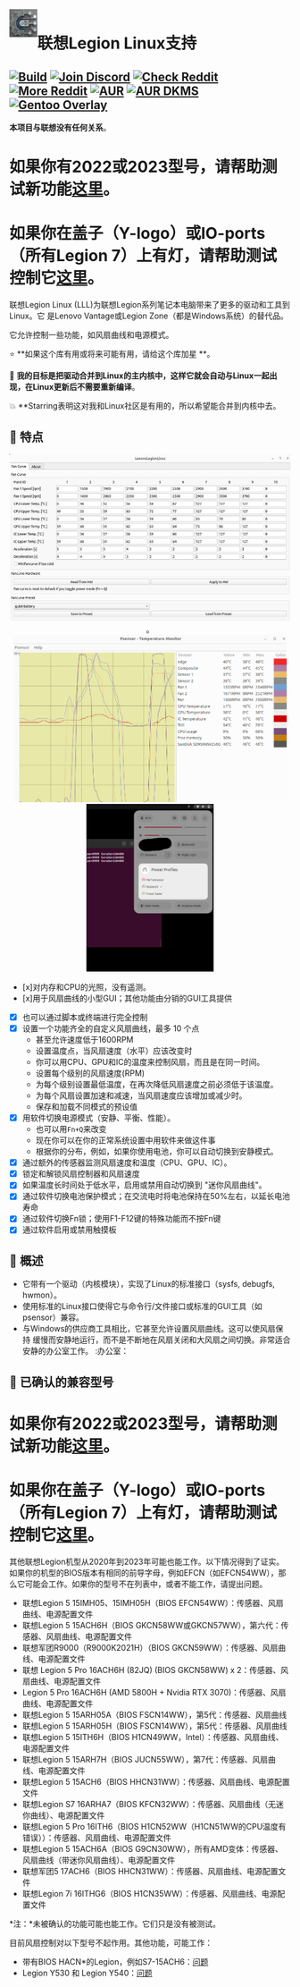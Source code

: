 <img height="50" align="left" src="assets/headerlogo.png" title="HeaderLogo">

# 联想Legion Linux支持


[![Build](https://github.com/johnfanv2/LenovoLegionLinux/actions/workflows/build.yml/badge.svg?branch=main)](https://github.com/johnfanv2/LenovoLegionLinux/actions/workflows/build.yml)
[![Join Discord](https://img.shields.io/discord/761178912230473768?label=Legion%20Series%20Discord)](https://discord.com/invite/legionseries)
[![Check Reddit](https://img.shields.io/static/v1?label=Reddit&message=LenovoLegion&color=green)](https://www.reddit.com/r/LenovoLegion/)
[![More Reddit](https://img.shields.io/static/v1?label=Reddit&message=linuxhardware&color=blueviolet)](https://www.reddit.com/r/linuxhardware/)
[![AUR](https://img.shields.io/aur/version/lenovolegionlinux-git?label=aur%20package)](https://aur.archlinux.org/packages/lenovolegionlinux-git)
[![AUR DKMS](https://img.shields.io/aur/version/lenovolegionlinux-dkms-git?label=aur%20package%28dkms%29)](https://aur.archlinux.org/packages/lenovolegionlinux-dkms-git)
[![Gentoo Overlay](https://img.shields.io/badge/Gentoo--Overlay-mrduarte--ebuilds-blueviolet)](https://github.com/MrDuartePT/mrduarte-ebuilds)
---
**本项目与联想没有任何关系**。


# 如果你有2022或2023型号，请帮助测试新功能[这里](https://github.com/johnfanv2/LenovoLegionLinux/issues/46)。
# 如果你在盖子（Y-logo）或IO-ports（所有Legion 7）上有灯，请帮助测试控制它[这里](https://github.com/johnfanv2/LenovoLegionLinux/issues/54)。


联想Legion Linux (LLL)为联想Legion系列笔记本电脑带来了更多的驱动和工具到Linux。它
是Lenovo Vantage或Legion Zone（都是Windows系统）的替代品。

它允许控制一些功能，如风扇曲线和电源模式。

⭐ **如果这个库有用或将来可能有用，请给这个库加星 **。

🌟 **我的目标是把驱动合并到Linux的主内核中，这样它就会自动与Linux一起出现，在Linux更新后不需要重新编译**。

💥 **Starring表明这对我和Linux社区是有用的，所以希望能合并到内核中去。

## 🚀 特点
<p align="center">
    <img height="300" style="float: center;" src="assets/fancurve_gui.jpg" alt="fancurve">。
    <img height="300" style="float: center;" src="assets/psensor.png" alt="psensor">
    <img height="300" style="float: center;" src="assets/powermode.png" alt="powermode"> </p
</p>

- [x]对内存和CPU的光照，没有遥测。
- [x]用于风扇曲线的小型GUI；其他功能由分销的GUI工具提供
- [x] 也可以通过脚本或终端进行完全控制
- [x] 设置一个功能齐全的自定义风扇曲线，最多 10 个点
    - 甚至允许速度低于1600RPM
    - 设置温度点，当风扇速度（水平）应该改变时
    - 你可以用CPU、GPU和IC的温度来控制风扇，而且是在同一时间。
    - 设置每个级别的风扇速度(RPM)
    - 为每个级别设置最低温度，在再次降低风扇速度之前必须低于该温度。
    - 为每个风扇设置加速和减速，当风扇速度应该增加或减少时。
    - 保存和加载不同模式的预设值
- [x] 用软件切换电源模式（安静、平衡、性能）。
    - 也可以用`Fn+Q`来改变
    - 现在你可以在你的正常系统设置中用软件来做这件事
    - 根据你的分布，例如，如果你使用电池，你可以自动切换到安静模式。
- [x] 通过额外的传感器监测风扇速度和温度（CPU、GPU、IC）。
- [x] 锁定和解锁风扇控制器和风扇速度
- [x] 如果温度长时间处于低水平，启用或禁用自动切换到 "迷你风扇曲线"。
- [x] 通过软件切换电池保护模式；在交流电时将电池保持在50%左右，以延长电池寿命
- [x] 通过软件切换Fn锁；使用F1-F12键的特殊功能而不按Fn键
- [x] 通过软件启用或禁用触摸板

## :mega: 概述
- 它带有一个驱动（内核模块），实现了Linux的标准接口（sysfs, debugfs, hwmon）。
- 使用标准的Linux接口使得它与命令行/文件接口或标准的GUI工具（如psensor）兼容。
- 与Windows的供应商工具相比，它甚至允许设置风扇曲线。这可以使风扇保持
    缓慢而安静地运行，而不是不断地在风扇关闭和大风扇之间切换。非常适合安静的办公室工作。 :办公室：
  
  

## 📌 已确认的兼容型号

# 如果你有2022或2023型号，请帮助测试新功能[这里](https://github.com/johnfanv2/LenovoLegionLinux/issues/46)。
# 如果你在盖子（Y-logo）或IO-ports（所有Legion 7）上有灯，请帮助测试控制它[这里](https://github.com/johnfanv2/LenovoLegionLinux/issues/54)。

其他联想Legion机型从2020年到2023年可能也能工作。以下情况得到了证实。如果你的机型的BIOS版本有相同的前导字母，例如EFCN（如EFCN54WW），那么它可能会工作。如果你的型号不在列表中，或者不能工作，请提出问题。
- 联想Legion 5 15IMH05、15IMH05H（BIOS EFCN54WW）：传感器、风扇曲线、电源配置文件
- 联想Legion 5 15ACH6H（BIOS GKCN58WW或GKCN57WW），第六代：传感器、风扇曲线、电源配置文件
- 联想军团R9000（R9000K2021H）（BIOS GKCN59WW）：传感器、风扇曲线、电源配置文件
- 联想 Legion 5 Pro 16ACH6H (82JQ) (BIOS GKCN58WW) x 2：传感器、风扇曲线、电源配置文件
- Legion 5 Pro 16ACH6H (AMD 5800H + Nvidia RTX 3070)：传感器、风扇曲线、电源配置文件
- 联想Legion 5 15ARH05A（BIOS FSCN14WW），第5代：传感器、风扇曲线
- 联想Legion 5 15ARH05H（BIOS FSCN14WW），第5代：传感器、风扇曲线
- 联想Legion 5 15ITH6H（BIOS H1CN49WW，Intel）：传感器、风扇曲线、电源配置文件
- 联想Legion 5 15ARH7H（BIOS JUCN55WW），第7代：传感器、风扇曲线、电源配置文件
- 联想Legion 5 15ACH6（BIOS HHCN31WW）：传感器、风扇曲线、电源配置文件
- 联想Legion S7 16ARHA7（BIOS KFCN32WW）：传感器、风扇曲线（无迷你曲线）、电源配置文件
- 联想Legion 5 Pro 16ITH6（BIOS H1CN52WW（H1CN51WW的CPU温度有错误））：传感器、风扇曲线、电源配置文件
- 联想Legion 5 15ACH6A（BIOS G9CN30WW），所有AMD变体：传感器、风扇曲线（带迷你风扇曲线）、电源配置文件
- 联想军团5 17ACH6（BIOS HHCN31WW）：传感器、风扇曲线、电源配置文件
- 联想Legion 7i 16ITHG6（BIOS H1CN35WW）：传感器、风扇曲线、电源配置文件

*注：*未被确认的功能可能也能工作。它们只是没有被测试。

目前风扇控制对以下型号不起作用。其他功能，可能工作：
- 带有BIOS HACN*的Legion，例如S7-15ACH6：[问题](https://github.com/johnfanv2/LenovoLegionLinux/issues/13)
- Legion Y530 和 Legion Y540：[问题](https://github.com/johnfanv2/LenovoLegionLinux/issues/16)
